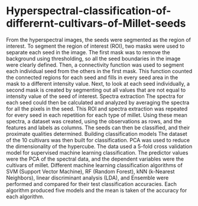 # Hyperspectral-classification-of-differernt-cultivars-of-Millet-seeds
From the hyperspectral images, the seeds were segmented as the region of interest. To segment the region of interest (ROI), two masks were used to separate each seed in the image. The first mask was to remove the background using thresholding, so all the seed boundaries in the image were clearly defined. Then, a connectivity function was used to segment each individual seed from the others in the first mask. This function counted the connected regions for each seed and fills in every seed area in the mask to a different intensity value. Next, to look at each seed individually, a second mask is created by segmenting out all values that are not equal to intensity value of the seed of interest.
Spectra extraction
The spectra for each seed could then be calculated and analyzed by averaging the spectra for all the pixels in the seed. This ROI and spectra extraction was repeated for every seed in each repetition for each type of millet. Using these mean spectra, a dataset was created, using the observations as rows, and the features and labels as columns. The seeds can then be classified, and their proximate qualities determined.
Building classification models
The dataset of the 10 cultivars was then built for classification. PCA was used to reduce the dimensionality of the hypercube. The data used a 5-fold cross validation model for supervised machine learning classification. The predictor values were the PCA of the spectral data, and the dependent variables were the cultivars of millet. Different machine learning classification algorithms of SVM (Support Vector Machine), RF (Random Forest), kNN (k-Nearest Neighbors), linear discriminant analysis (LDA), and Ensemble were performed and compared for their test classification accuracies. Each algorithm produced five models and the mean is taken of the accuracy for each algorithm.

